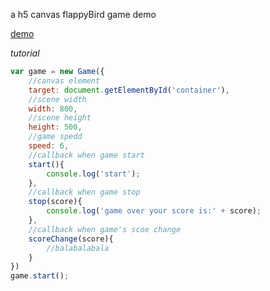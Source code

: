 a h5 canvas flappyBird game demo

[demo](https://genesischou.github.io/bird/.)

*tutorial*
```javascript
var game = new Game({
    //canvas element
    target: document.getElementById('container'),
    //scene width
    width: 800,
    //scene height
    height: 500,
    //game spedd
    speed: 6,
    //callback when game start
    start(){
        console.log('start');
    },
    //callback when game stop
    stop(score){
        console.log('game over your score is:' + score);
    },
    //callback when game's scoe change
    scoreChange(score){
        //balabalabala
    }
})
game.start();
```

